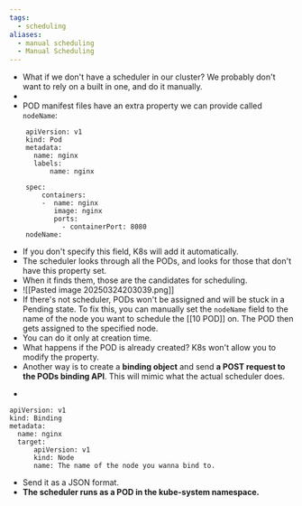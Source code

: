 ```yaml
---
tags:
  - scheduling
aliases:
  - manual scheduling
  - Manual Scheduling
---
```

- What if we don't have a scheduler in our cluster? We probably don't want to rely on a built in one, and do it manually.
- 
- POD manifest files have an extra property we can provide called `nodeName`:
```
	apiVersion: v1 
	kind: Pod
	metadata: 
	  name: nginx
	  labels: 
		  name: nginx
	
	spec:
		containers:
		-  name: nginx
		   image: nginx
		   ports:
		     - containerPort: 8080
	nodeName:
```
- If you don't specify this field, K8s will add it automatically.
- The scheduler looks through all the PODs, and looks for those that don't have this property set.
- When it finds them, those are the candidates for scheduling.
- ![[Pasted image 20250324203039.png]]
- If there's not scheduler, PODs won't be assigned and will be stuck in a Pending state. To fix this, you can manually set the `nodeName` field to the name of the node you want to schedule the [[10 POD]] on. The POD then gets assigned to the specified node.
- You can do it only at creation time. 
- What happens if the POD is already created? K8s won't allow you to modify the property.
- Another way is to create a **binding object** and send **a POST request to the PODs binding API**. This will mimic what the actual scheduler does. 
- ```
```
apiVersion: v1 
kind: Binding
metadata: 
  name: nginx
  target: 
	  apiVersion: v1
	  kind: Node
	  name: The name of the node you wanna bind to.
```

- Send it as a JSON format.
- **The scheduler runs as a POD in the kube-system namespace.**

